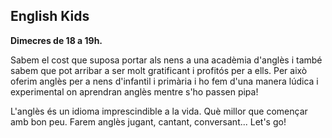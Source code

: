 ## English Kids

**Dimecres de 18 a 19h.**


Sabem el cost que suposa portar als nens a una acadèmia d'anglès i també sabem que pot arribar a ser molt gratificant i profitós per a ells. Per això oferim anglès per a nens d'infantil i primària i ho fem d'una manera lúdica i experimental on aprendran anglès mentre s'ho passen pipa!

L'anglès és un idioma imprescindible a la vida. Què millor que començar amb bon peu. Farem anglès jugant, cantant, conversant... Let's go!